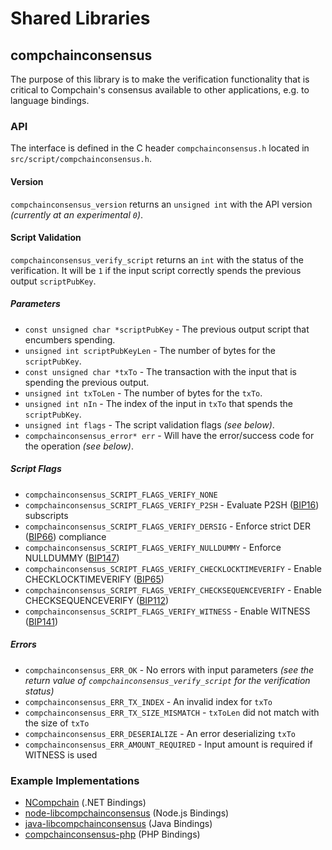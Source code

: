 Shared Libraries
================

## compchainconsensus

The purpose of this library is to make the verification functionality that is critical to Compchain's consensus available to other applications, e.g. to language bindings.

### API

The interface is defined in the C header `compchainconsensus.h` located in  `src/script/compchainconsensus.h`.

#### Version

`compchainconsensus_version` returns an `unsigned int` with the API version *(currently at an experimental `0`)*.

#### Script Validation

`compchainconsensus_verify_script` returns an `int` with the status of the verification. It will be `1` if the input script correctly spends the previous output `scriptPubKey`.

##### Parameters
- `const unsigned char *scriptPubKey` - The previous output script that encumbers spending.
- `unsigned int scriptPubKeyLen` - The number of bytes for the `scriptPubKey`.
- `const unsigned char *txTo` - The transaction with the input that is spending the previous output.
- `unsigned int txToLen` - The number of bytes for the `txTo`.
- `unsigned int nIn` - The index of the input in `txTo` that spends the `scriptPubKey`.
- `unsigned int flags` - The script validation flags *(see below)*.
- `compchainconsensus_error* err` - Will have the error/success code for the operation *(see below)*.

##### Script Flags
- `compchainconsensus_SCRIPT_FLAGS_VERIFY_NONE`
- `compchainconsensus_SCRIPT_FLAGS_VERIFY_P2SH` - Evaluate P2SH ([BIP16](https://github.com/compchain/bips/blob/master/bip-0016.mediawiki)) subscripts
- `compchainconsensus_SCRIPT_FLAGS_VERIFY_DERSIG` - Enforce strict DER ([BIP66](https://github.com/compchain/bips/blob/master/bip-0066.mediawiki)) compliance
- `compchainconsensus_SCRIPT_FLAGS_VERIFY_NULLDUMMY` - Enforce NULLDUMMY ([BIP147](https://github.com/compchain/bips/blob/master/bip-0147.mediawiki))
- `compchainconsensus_SCRIPT_FLAGS_VERIFY_CHECKLOCKTIMEVERIFY` - Enable CHECKLOCKTIMEVERIFY ([BIP65](https://github.com/compchain/bips/blob/master/bip-0065.mediawiki))
- `compchainconsensus_SCRIPT_FLAGS_VERIFY_CHECKSEQUENCEVERIFY` - Enable CHECKSEQUENCEVERIFY ([BIP112](https://github.com/compchain/bips/blob/master/bip-0112.mediawiki))
- `compchainconsensus_SCRIPT_FLAGS_VERIFY_WITNESS` - Enable WITNESS ([BIP141](https://github.com/compchain/bips/blob/master/bip-0141.mediawiki))

##### Errors
- `compchainconsensus_ERR_OK` - No errors with input parameters *(see the return value of `compchainconsensus_verify_script` for the verification status)*
- `compchainconsensus_ERR_TX_INDEX` - An invalid index for `txTo`
- `compchainconsensus_ERR_TX_SIZE_MISMATCH` - `txToLen` did not match with the size of `txTo`
- `compchainconsensus_ERR_DESERIALIZE` - An error deserializing `txTo`
- `compchainconsensus_ERR_AMOUNT_REQUIRED` - Input amount is required if WITNESS is used

### Example Implementations
- [NCompchain](https://github.com/NicolasDorier/NCompchain/blob/master/NCompchain/Script.cs#L814) (.NET Bindings)
- [node-libcompchainconsensus](https://github.com/bitpay/node-libcompchainconsensus) (Node.js Bindings)
- [java-libcompchainconsensus](https://github.com/dexX7/java-libcompchainconsensus) (Java Bindings)
- [compchainconsensus-php](https://github.com/Bit-Wasp/compchainconsensus-php) (PHP Bindings)
